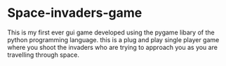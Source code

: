 # Space-invaders-game
 This is my first ever gui game developed using the pygame libary of the python programming language. this is a plug and play single player game where you shoot the invaders who are trying to approach you as you are travelling through space.
